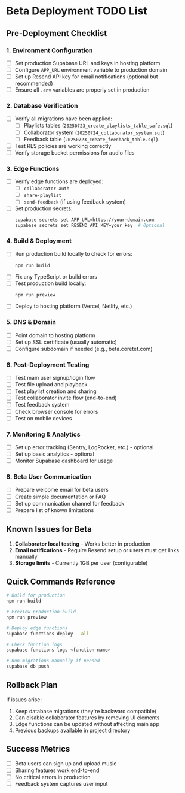 # Beta Deployment TODO List

## Pre-Deployment Checklist

### 1. Environment Configuration
- [ ] Set production Supabase URL and keys in hosting platform
- [ ] Configure `APP_URL` environment variable to production domain
- [ ] Set up Resend API key for email notifications (optional but recommended)
- [ ] Ensure all `.env` variables are properly set in production

### 2. Database Verification
- [ ] Verify all migrations have been applied:
  - [ ] Playlists tables (`20250723_create_playlists_table_safe.sql`)
  - [ ] Collaborator system (`20250724_collaborator_system.sql`)
  - [ ] Feedback table (`20250723_create_feedback_table.sql`)
- [ ] Test RLS policies are working correctly
- [ ] Verify storage bucket permissions for audio files

### 3. Edge Functions
- [ ] Verify edge functions are deployed:
  - [ ] `collaborator-auth`
  - [ ] `share-playlist`
  - [ ] `send-feedback` (if using feedback system)
- [ ] Set production secrets:
  ```bash
  supabase secrets set APP_URL=https://your-domain.com
  supabase secrets set RESEND_API_KEY=your_key  # Optional
  ```

### 4. Build & Deployment
- [ ] Run production build locally to check for errors:
  ```bash
  npm run build
  ```
- [ ] Fix any TypeScript or build errors
- [ ] Test production build locally:
  ```bash
  npm run preview
  ```
- [ ] Deploy to hosting platform (Vercel, Netlify, etc.)

### 5. DNS & Domain
- [ ] Point domain to hosting platform
- [ ] Set up SSL certificate (usually automatic)
- [ ] Configure subdomain if needed (e.g., beta.coretet.com)

### 6. Post-Deployment Testing
- [ ] Test main user signup/login flow
- [ ] Test file upload and playback
- [ ] Test playlist creation and sharing
- [ ] Test collaborator invite flow (end-to-end)
- [ ] Test feedback system
- [ ] Check browser console for errors
- [ ] Test on mobile devices

### 7. Monitoring & Analytics
- [ ] Set up error tracking (Sentry, LogRocket, etc.) - optional
- [ ] Set up basic analytics - optional
- [ ] Monitor Supabase dashboard for usage

### 8. Beta User Communication
- [ ] Prepare welcome email for beta users
- [ ] Create simple documentation or FAQ
- [ ] Set up communication channel for feedback
- [ ] Prepare list of known limitations

## Known Issues for Beta

1. **Collaborator local testing** - Works better in production
2. **Email notifications** - Require Resend setup or users must get links manually
3. **Storage limits** - Currently 1GB per user (configurable)

## Quick Commands Reference

```bash
# Build for production
npm run build

# Preview production build
npm run preview

# Deploy edge functions
supabase functions deploy --all

# Check function logs
supabase functions logs <function-name>

# Run migrations manually if needed
supabase db push
```

## Rollback Plan

If issues arise:
1. Keep database migrations (they're backward compatible)
2. Can disable collaborator features by removing UI elements
3. Edge functions can be updated without affecting main app
4. Previous backups available in project directory

## Success Metrics

- [ ] Beta users can sign up and upload music
- [ ] Sharing features work end-to-end
- [ ] No critical errors in production
- [ ] Feedback system captures user input